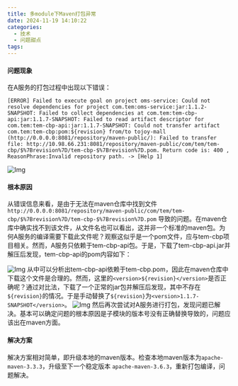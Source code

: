 ```yaml
---
title: 多module下Maven打包异常
date: 2024-11-19 14:10:22
categories:
  - 技术
  - 问题甜点
tags:
---
```

#### 问题现象
在A服务的打包过程中出现以下错误：
```
[ERROR] Failed to execute goal on project oms-service: Could not resolve dependencies for project com.tem:oms-service:jar:1.1.2-SNAPSHOT: Failed to collect dependencies at com.tem:tem-cbp-api:jar:1.1.7-SNAPSHOT: Failed to read artifact descriptor for com.tem:tem-cbp-api:jar:1.1.7-SNAPSHOT: Could not transfer artifact com.tem:tem-cbp:pom:${revision} from/to tojoy-mall (http://0.0.0.0:8081/repository/maven-public/): Failed to transfer file: http://10.98.66.231:8081/repository/maven-public/com/tem/tem-cbp/$%7Brevision%7D/tem-cbp-$%7Brevision%7D.pom. Return code is: 400 , ReasonPhrase:Invalid repository path. -> [Help 1]
```
![Img](/images/img_20241119141821_1.png)

#### 根本原因
从错误信息来看，是由于无法在maven仓库中找到文件 `http://0.0.0.0:8081/repository/maven-public/com/tem/tem-cbp/$%7Brevision%7D/tem-cbp-$%7Brevision%7D.pom` 导致的问题。在maven仓库中确实找不到该文件，从文件名也可以看出，这并非一个标准的maven包。为何A服务的编译需要下载此文件呢？观察这似乎是一个pom文件，应与tem-cbp项目相关。然而，A服务只依赖于tem-cbp-api包。于是，下载了tem-cbp-api.jar并解压后发现，tem-cbp-api的pom内容如下：

![Img](/images/img_20241119142549_3.png)
从中可以分析出tem-cbp-api依赖于tem-cbp.pom，因此在maven仓库中下载这个文件是合理的。然而，这里的`<version>${revision}</version>`是否正确呢？通过对比法，下载了一个正常的jar包并解压后发现，其中不存在`${revision}`的情况。于是手动替换了`${revision}`为`<version>1.1.7-SNAPSHOT</version>`。
![Img](/images/img_20241119142609_4.png)
然后再次尝试对A服务进行打包，发现问题已解决。基本可以确定问题的根本原因是子模块的版本号没有正确替换导致的，问题应该出在maven方面。
#### 解决方案
解决方案相对简单，即升级本地的maven版本。检查本地maven版本为`apache-maven-3.3.3`，升级至下一个稳定版本 `apache-maven-3.6.3`，重新打包编译，问题解决。



